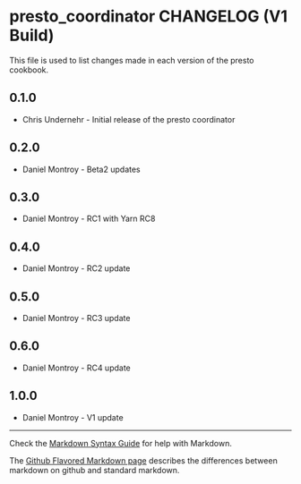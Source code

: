 presto_coordinator CHANGELOG (V1 Build)
=======================================

This file is used to list changes made in each version of the presto cookbook.

0.1.0
-----
- Chris Undernehr - Initial release of the presto coordinator

0.2.0
-----
- Daniel Montroy - Beta2 updates

0.3.0
-----
- Daniel Montroy - RC1 with Yarn RC8

0.4.0
-----
- Daniel Montroy - RC2 update

0.5.0
-----
- Daniel Montroy - RC3 update

0.6.0
-----
- Daniel Montroy - RC4 update

1.0.0
-----
- Daniel Montroy - V1 update

- - -
Check the [Markdown Syntax Guide](http://daringfireball.net/projects/markdown/syntax) for help with Markdown.

The [Github Flavored Markdown page](http://github.github.com/github-flavored-markdown/) describes the differences between markdown on github and standard markdown.
